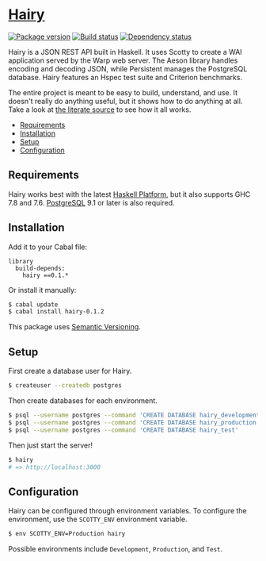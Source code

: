 # [Hairy][1]

[![Package version][2]][3]
[![Build status][4]][5]
[![Dependency status][6]][7]

Hairy is a JSON REST API built in Haskell. It uses Scotty to create a WAI
application served by the Warp web server. The Aeson library handles encoding
and decoding JSON, while Persistent manages the PostgreSQL database. Hairy
features an Hspec test suite and Criterion benchmarks.

The entire project is meant to be easy to build, understand, and use. It doesn't
really do anything useful, but it shows how to do anything at all. Take a look
at [the literate source][8] to see how it all works.

- [Requirements](#requirements)
- [Installation](#installation)
- [Setup](#setup)
- [Configuration](#configuration)

## Requirements

Hairy works best with the latest [Haskell Platform][9], but it also supports GHC
7.8 and 7.6. [PostgreSQL][10] 9.1 or later is also required.

## Installation

Add it to your Cabal file:

```
library
  build-depends:
    hairy ==0.1.*
```

Or install it manually:

``` sh
$ cabal update
$ cabal install hairy-0.1.2
```

This package uses [Semantic Versioning][11].

## Setup

First create a database user for Hairy.

``` sh
$ createuser --createdb postgres
```

Then create databases for each environment.

``` sh
$ psql --username postgres --command 'CREATE DATABASE hairy_development'
$ psql --username postgres --command 'CREATE DATABASE hairy_production'
$ psql --username postgres --command 'CREATE DATABASE hairy_test'
```

Then just start the server!

``` sh
$ hairy
# => http://localhost:3000
```

## Configuration

Hairy can be configured through environment variables. To configure the
environment, use the `SCOTTY_ENV` environment variable.

``` sh
$ env SCOTTY_ENV=Production hairy
```

Possible environments include `Development`, `Production`, and `Test`.

[1]: https://github.com/tfausak/hairy
[2]: https://img.shields.io/hackage/v/hairy.svg?style=flat
[3]: https://hackage.haskell.org/package/hairy
[4]: https://img.shields.io/travis/tfausak/hairy/master.svg?style=flat
[5]: https://travis-ci.org/tfausak/hairy
[6]: https://img.shields.io/hackage-deps/v/hairy.svg?style=flat
[7]: http://packdeps.haskellers.com/feed?needle=hairy
[8]: ./library/Hairy.lhs
[9]: https://www.haskell.org/platform/
[10]: http://www.postgresql.org
[11]: http://semver.org/spec/v2.0.0.html
